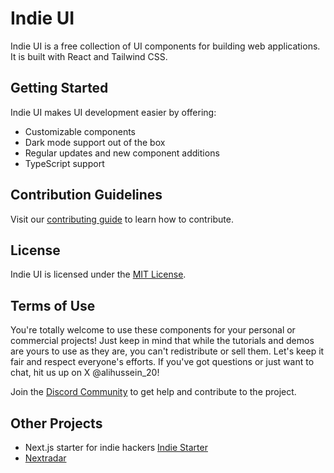 # Indie UI

Indie UI is a free collection of UI components for building web applications. It is built with React and Tailwind CSS.

## Getting Started

Indie UI makes UI development easier by offering:

- Customizable components
- Dark mode support out of the box
- Regular updates and new component additions
- TypeScript support

## Contribution Guidelines

Visit our [contributing guide](https://github.com/Ali-hussein-dev/indie-ui/blob/main/CONTRIBUTING.md) to learn how to contribute.

## License

Indie UI is licensed under the [MIT License](https://github.com/Ali-hussein-dev/indie-ui/blob/main/LICENSE.md).

## Terms of Use

You're totally welcome to use these components for your personal or commercial projects! Just keep in mind that while the tutorials and demos are yours to use as they are, you can't redistribute or sell them. Let's keep it fair and respect everyone's efforts. If you've got questions or just want to chat, hit us up on X @alihussein_20!

Join the [Discord Community](https://discord.gg/gZMBUAvpBU) to get help and contribute to the project.

## Other Projects

- Next.js starter for indie hackers [Indie Starter](https://indie-starter.dev?ref=github-iui)
- [Nextradar](https://nextradar.dev/ref=github-iui)
